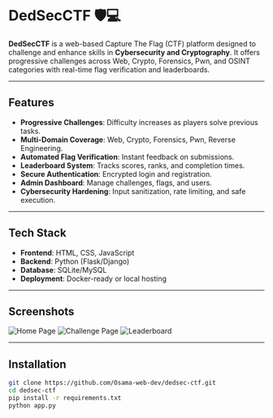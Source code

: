 # DedSecCTF 🛡️💻

**DedSecCTF** is a web-based Capture The Flag (CTF) platform designed to challenge and enhance skills in **Cybersecurity and Cryptography**. It offers progressive challenges across Web, Crypto, Forensics, Pwn, and OSINT categories with real-time flag verification and leaderboards.

---

## Features

- **Progressive Challenges**: Difficulty increases as players solve previous tasks.
- **Multi-Domain Coverage**: Web, Crypto, Forensics, Pwn, Reverse Engineering.
- **Automated Flag Verification**: Instant feedback on submissions.
- **Leaderboard System**: Tracks scores, ranks, and completion times.
- **Secure Authentication**: Encrypted login and registration.
- **Admin Dashboard**: Manage challenges, flags, and users.
- **Cybersecurity Hardening**: Input sanitization, rate limiting, and safe execution.

---

## Tech Stack

- **Frontend**: HTML, CSS, JavaScript
- **Backend**: Python (Flask/Django)
- **Database**: SQLite/MySQL
- **Deployment**: Docker-ready or local hosting

---

## Screenshots

![Home Page](./ouput/HomePage.png)
![Challenge Page](./ouput/ChallengePage.png)
![Leaderboard](./ouput/Leaderboard.png)

---

## Installation

```bash
git clone https://github.com/Osama-web-dev/dedsec-ctf.git
cd dedsec-ctf
pip install -r requirements.txt
python app.py
